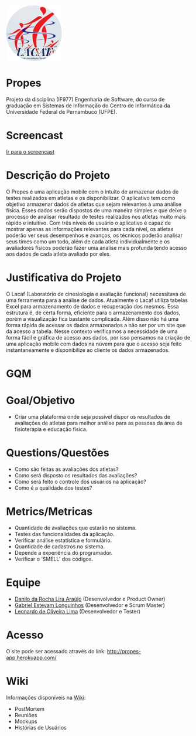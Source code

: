 ![logo](assets/logo.png)
# Propes 
Projeto da disciplina (IF977) Engenharia de Software, do curso de graduação em Sistemas de Informação do Centro de Informática da Universidade Federal de Pernambuco (UFPE).

# Screencast
[Ir para o screencast](https://youtu.be/CBWDB7E8BG4)

# Descrição do Projeto
O Propes é uma aplicação mobile com o intuito de armazenar dados de testes realizados em atletas e os disponibilizar. O aplicativo tem como objetivo armazenar dados de atletas que sejam relevantes à uma análise física. Esses dados serão dispostos de uma maneira simples e que deixe o processo de analisar resultado de testes realizados nos atletas muito mais rápido e intuitivo. Com três níveis de usuário o aplicativo é capaz de mostrar apenas as informações relevantes para cada nível, os atletas poderão ver seus desempenhos e avanços, os técnicos poderão analisar seus times como um todo, além de cada atleta individualmente e os avaliadores físicos poderão fazer uma analise mais profunda tendo acesso aos dados de cada atleta avaliado por eles.


# Justificativa do Projeto
O Lacaf (Laboratório de cinesiologia e avaliação funcional) necessitava de uma ferramenta para a análise de dados. Atualmente o Lacaf utiliza tabelas Excel para armazenamento de dados e recuperação dos mesmos. Essa estrutura é, de certa forma, eficiente para o armazenamento dos dados, porém a visualização fica bastante complicada. Além disso não há uma forma rápida de acessar os dados armazenados a não ser por um site que da acesso a tabela. Nesse contexto verificamos a necessidade de uma forma fácil e gráfica de acesso aos dados, por isso pensamos na criação de uma aplicação mobile com dados na núvem para que o acesso seja feito instantaneamente e disponibilize ao cliente os dados armazenados.

# GQM

  # Goal/Objetivo  
   * Criar uma plataforma onde seja possível dispor os resultados de avaliações de atletas para melhor análise para as pessoas da área de fisioterapia e educação física. 

  # Questions/Questões 
   * Como são feitas as avaliações dos atletas?
   * Como será disposto os resultados das avaliações?
   * Como será feito o controle dos usuários na aplicação?
   * Como é a qualidade dos testes?


  # Metrics/Metricas
   * Quantidade de avaliações que estarão no sistema.
   * Testes das funcionalidades da aplicação.
   * Verificar análise estatística e formulário.
   * Quantidade de cadastros no sistema.
   * Depende a experiência do programador.
   * Verificar o ‘SMELL’ dos códigos.

# Equipe

* [Danilo da Rocha Lira Araújo](https://github.com/DaniloLira) (Desenvolvedor e Product Owner)
* [Gabriel Estevam Longuinhos](https://github.com/biel302) (Desenvolvedor e Scrum Master)
* [Leonardo de Oliveira Lima](https://github.com/Leolimamack) (Desenvolvedor e Tester)

# Acesso
O site pode ser acessado através do link: http://propes-app.herokuapp.com/

# Wiki
Informações disponíveis na [Wiki](https://github.com/DaniloLira/Propes/wiki):
  * PostMortem
  * Reuniões
  * Mockups
  * Histórias de Usuários

